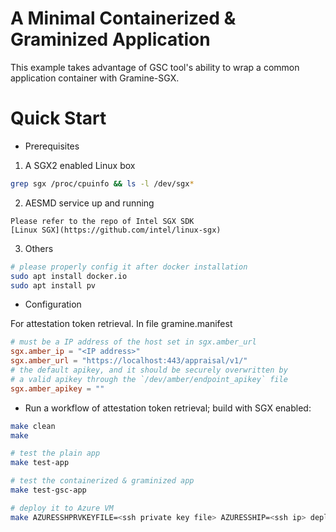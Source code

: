# A Minimal Containerized & Graminized Application

This example takes advantage of GSC tool's ability
to wrap a common application container with Gramine-SGX.

# Quick Start

- Prerequisites
1) A SGX2 enabled Linux box
```sh
grep sgx /proc/cpuinfo && ls -l /dev/sgx*
```

2) AESMD service up and running
```
Please refer to the repo of Intel SGX SDK
[Linux SGX](https://github.com/intel/linux-sgx)
```

3) Others
```sh
# please properly config it after docker installation
sudo apt install docker.io
sudo apt install pv
```

- Configuration

For attestation token retrieval.
In file gramine.manifest
```toml
# must be a IP address of the host set in sgx.amber_url
sgx.amber_ip = "<IP address>"
sgx.amber_url = "https://localhost:443/appraisal/v1/"
# the default apikey, and it should be securely overwritten by
# a valid apikey through the `/dev/amber/endpoint_apikey` file
sgx.amber_apikey = ""
```

- Run a workflow of attestation token retrieval; build with SGX enabled:

```sh
make clean
make

# test the plain app
make test-app

# test the containerized & graminized app
make test-gsc-app

# deploy it to Azure VM
make AZURESSHPRVKEYFILE=<ssh private key file> AZURESSHIP=<ssh ip> deploy
```
